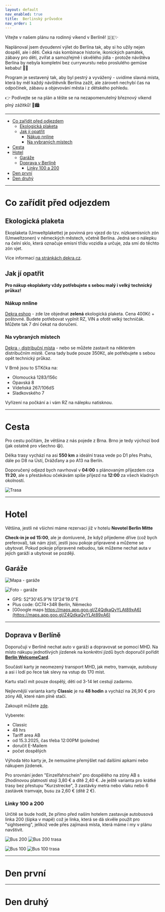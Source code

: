 ```yaml
---
layout: default
nav_enabled: true
title:  Berlinský průvodce
nav_order: 1
---
```

Vítejte v našem plánu na rodinný víkend v Berlíně! 🇩🇪✨

Naplánoval jsem dvoudenní výlet do Berlína tak, aby si ho užily nejen dospělí, ale i děti. Čeká nás kombinace historie, ikonických památek, zábavy pro děti, zvířat a samozřejmě i skvělého jídla - protože návštěva Berlína by nebyla kompletní bez currywurstu nebo proslulého gemüse kebabu! 🌭🥙

Program je sestavený tak, aby byl pestrý a vyvážený - uvidíme slavná místa, která by měl každý návštěvník Berlína zažít, ale zároveň nechybí čas na odpočinek, zábavu a objevování města i z dětského pohledu.

👉 Podívejte se na plán a těšte se na nezapomenutelný březnový víkend plný zážitků! 🚆🏙️

---

- [Co zařídit před odjezdem](#co-zařídit-před-odjezdem)
  - [Ekologická plaketa](#ekologická-plaketa)
  - [Jak jí opatřit](#jak-jí-opatřit)
    - [Nákup nnline](#nákup-nnline)
    - [Na vybraných místech](#na-vybraných-místech)
- [Cesta](#cesta)
- [Hotel](#hotel)
  - [Garáže](#garáže)
  - [Doprava v Berlíně](#doprava-v-berlíně)
    - [Linky 100 a 200](#linky-100-a-200)
- [Den první](#den-první)
- [Den druhý](#den-druhý)

---

# Co zařídit před odjezdem

## Ekologická plaketa

Ekoplaketa (Umweltplakette) je povinná pro vjezd do tzv. nízkoemisních zón (Umweltzonen) v německých městech, včetně Berlína. Jedná se o nálepku na čelní sklo, která označuje emisní třídu vozidla a určuje, zda smí do těchto zón vjet.

Více informací [na stránkách dekra.cz](https://dekra.cz/stk-sme-sluzby-pro-motoristy/ekologicke-plakety/ekologicke-plakety-nemecko/).

## Jak jí opatřit

**Pro nákup ekoplakety vždy potřebujete s sebou malý i velký technický průkaz!**

### Nákup nnline

[Dekra eshop](https://eshop.dekra.cz/shop/ecos) - zde lze objednat **zelená** ekologická plaketa. Cena 400Kč + poštovné. Budete potřebovat vyplnit RZ, VIN a ofotit velký techničák. Můžete tak 7 dní čekat na doručení.

### Na vybraných místech

[Dekra - distribuční místa](https://dekra.cz/stk-sme-sluzby-pro-motoristy/vyhledat-stk-sme/vypis/?ep=nemecko) - nebo se můžete zastavit na některém distribučním místě. Cena tady bude pouze 350Kč, ale potřebujete s sebou opět technický průkaz.

V Brně jsou to STKčka na:
- Olomoucká 1283/156c
- Opavská 8
- Vídeňská 267/106dS
- Sladkovského 7

Vyřízení na počkání a i vám RZ na nálepku natisknou.

---

# Cesta

Pro cestu počítám, že většina z nás pojede z Brna. Brno je tedy výchozí bod (jak ostatně pro všechno 😆).

Délka trasy vychází na asi **550 km** a ideální trasa vede po D1 přes Prahu, dále po D8 na Ústí, Drážďany a po A13 na Berlín.

Doporučený odjezd bych navrhoval v **04:00** s plánovaným příjezdem cca **11:20**, ale s přestávkou očekávám spíše příjezd na **12:00** za všech kladných okolností.

![Trasa](assets/img/route_michelin.PNG)

---

# Hotel

Většina, jestli né všichni máme rezervaci již v hotelu **Novotel Berlin Mitte**

**Check-in je od 15:00**, ale je domluvené, že když přijedeme dříve (což bych preferoval), tak nám zjistí, jestli jsou pokoje připravené a můžeme se ubytovat. Pokud pokoje připravené nebudou, tak můžeme nechat auta v jejich garáži a ubytovat se později.

## Garáže
![Mapa - garáže](assets/img/map01.PNG)

![Foto - garáže](assets/img/garaze.PNG)

- GPS: 52°30'45.9"N 13°24'19.0"E
- Plus code: GC74+34R Berlín, Německo
- [G0oogle maps https://maps.app.goo.gl/Z4QdkaQyYLAt89xA6](https://maps.app.goo.gl/Z4QdkaQyYLAt89xA6)

---

## Doprava v Berlíně

Doporučuji v Berlíně nechat auto v garáži a dopravovat se pomocí MHD. Na místo nákupu jednotlivých jízdenek na konkrétní jízdů bych doporučil pořídit [**Berlin WelcomeCard**](https://www.berlin-welcomecard.de/en).

Součástí karty je neomezený transport MHD, jak metro, tramvaje, autobusy a asi i lodí po řece tak slevy na vstup do 170 míst.

Kartu stačí mít pouze dospělý, děti od 3-14 let cestují zadarmo.

Nejlevnější varianta karty **Classic** je na **48 hodin** a vychází na 26,90 € pro zóny AB, které nám plně stačí.

Zakoupit můžete [zde](https://www.berlin-welcomecard.de/en/ticket-configurator?variant=25&duration=36).

Vyberete:
- Classic
- 48 hrs
- Tariff area AB
- od 15.3.2025, čas třeba 12:00PM (poledne)
- doručit E-Mailem
- počet dospělých

Výhoda této karty je, že nemusíme přemýšlet nad dalšími apkami nebo nákupem jízdenek.

Pro srovnání jeden "Einzelfahrschein" pro dospělého na zóny AB s 2hodinovou platností stojí 3,80 € a dítě 2,40 €. Je ještě varianta pro krátké trasy bez přestupu "Kurzstrecke", 3 zastávky metra nebo vlaku nebo 6 zastávek tramvaje, busu za 2,60 € (dítě 2 €).

### Linky 100 a 200

Určitě se bude hodit, že přímo před naším hotelem zastavuje autobusová linka 200 (šipka v mapě) což je linka, která se dá skvěle použít pro "sightseeing", jelikož vede přes zajímavá místa, která máme i my v plánu navštívit.

![Bus 200](assets/img/Bus200_dpa.jpg)
![Bus 200 trasa](assets/img/bus200_trasa.PNG)

![Bus 100](assets/img/bus100_dpa.jpg)
![Bus 100 trasa](assets/img/bus100_trasa.PNG)

---

# Den první

---

# Den druhý


